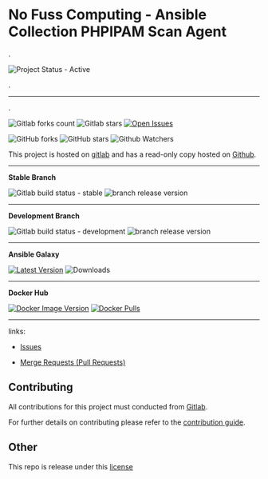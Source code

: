 
# No Fuss Computing - Ansible Collection PHPIPAM Scan Agent

.

![Project Status - Active](https://img.shields.io/badge/Project%20Status-Active-green?logo=gitlab&style=plastic) 

.

----
.

![Gitlab forks count](https://img.shields.io/badge/dynamic/json?label=Forks&query=%24.forks_count&url=https%3A%2F%2Fgitlab.com%2Fapi%2Fv4%2Fprojects%2F55052132%2F&color=ff782e&logo=gitlab&style=plastic) ![Gitlab stars](https://img.shields.io/badge/dynamic/json?label=Stars&query=%24.star_count&url=https%3A%2F%2Fgitlab.com%2Fapi%2Fv4%2Fprojects%2F55052132%2F&color=ff782e&logo=gitlab&style=plastic) [![Open Issues](https://img.shields.io/badge/dynamic/json?color=ff782e&logo=gitlab&style=plastic&label=Open%20Issues&query=%24.statistics.counts.opened&url=https%3A%2F%2Fgitlab.com%2Fapi%2Fv4%2Fprojects%2F55052132%2Fissues_statistics)](https://gitlab.com/nofusscomputing/projects/ansible/collections/phpipam_scan_agent/-/issues)


![GitHub forks](https://img.shields.io/github/forks/NofussComputing/ansible_collection_phpipam_scan_agent?logo=github&style=plastic&color=000000&labell=Forks) ![GitHub stars](https://img.shields.io/github/stars/NofussComputing/ansible_collection_phpipam_scan_agent?color=000000&logo=github&style=plastic) ![Github Watchers](https://img.shields.io/github/watchers/NofussComputing/ansible_collection_phpipam_scan_agent?color=000000&label=Watchers&logo=github&style=plastic)


This project is hosted on [gitlab](https://gitlab.com/nofusscomputing/projects/ansible/collections/phpipam_scan_agent) and has a read-only copy hosted on [Github](https://github.com/NofussComputing/ansible_collection_phpipam_scan_agent).

----

**Stable Branch**

![Gitlab build status - stable](https://img.shields.io/badge/dynamic/json?color=ff782e&label=Build&query=0.status&url=https%3A%2F%2Fgitlab.com%2Fapi%2Fv4%2Fprojects%2F55052132%2Fpipelines%3Fref%3Dmaster&logo=gitlab&style=plastic) ![branch release version](https://img.shields.io/badge/dynamic/yaml?color=ff782e&logo=gitlab&style=plastic&label=Release&query=%24.commitizen.version&url=https%3A//gitlab.com/nofusscomputing/projects/ansible/collections/phpipam_scan_agent%2F-%2Fraw%2Fmaster%2F.cz.yaml) 

----

**Development Branch** 

![Gitlab build status - development](https://img.shields.io/badge/dynamic/json?color=ff782e&label=Build&query=0.status&url=https%3A%2F%2Fgitlab.com%2Fapi%2Fv4%2Fprojects%2F55052132%2Fpipelines%3Fref%3Ddevelopment&logo=gitlab&style=plastic) ![branch release version](https://img.shields.io/badge/dynamic/yaml?color=ff782e&logo=gitlab&style=plastic&label=Release&query=%24.commitizen.version&url=https%3A//gitlab.com/nofusscomputing/projects/ansible/collections/phpipam_scan_agent%2F-%2Fraw%2Fdevelopment%2F.cz.yaml)

----

**Ansible Galaxy**

[![Latest Version](https://img.shields.io/badge/dynamic/json?url=https%3A%2F%2Fgalaxy.ansible.com%2Fapi%2Fv3%2Fplugin%2Fansible%2Fcontent%2Fpublished%2Fcollections%2Findex%2Fnofusscomputing%2Fphp_scan_agent%2F&query=%24.highest_version.version&style=plastic&logo=ansible&logoColor=white&label=Latest%20Release&labelColor=black&color=cyan)](https://galaxy.ansible.com/ui/repo/published/nofusscomputing/ci_test_collection/)
![Downloads](https://img.shields.io/badge/dynamic/json?url=https%3A%2F%2Fgalaxy.ansible.com%2Fapi%2Fv3%2Fplugin%2Fansible%2Fcontent%2Fpublished%2Fcollections%2Findex%2Fnofusscomputing%2Fphp_scan_agent%2F&query=%24.download_count&style=plastic&logo=ansible&logoColor=white&label=Downloads&labelColor=black&color=cyan)

----

**Docker Hub**

[![Docker Image Version](https://img.shields.io/docker/v/nofusscomputing/phpipam-scan-agent?sort=semver&style=plastic&logo=docker&logoColor=0db7ed&color=0db7ed&label=Latest%20Release)](https://hub.docker.com/r/nofusscomputing/phpipam-scan-agent)
[![Docker Pulls](https://img.shields.io/docker/pulls/nofusscomputing/phpipam-scan-agent?style=plastic&logo=docker&logoColor=0db7ed&color=0db7ed)](https://hub.docker.com/r/nofusscomputing/phpipam-scan-agent)


----

links:

- [Issues](https://gitlab.com/nofusscomputing/projects/ansible/collections/phpipam_scan_agent/-/issues)

- [Merge Requests (Pull Requests)](https://gitlab.com/nofusscomputing/projects/ansible/collections/phpipam_scan_agent/-/merge_requests)



## Contributing
All contributions for this project must conducted from [Gitlab](https://gitlab.com/nofusscomputing/projects/ansible/collections/phpipam_scan_agent).

For further details on contributing please refer to the [contribution guide](CONTRIBUTING.md).


## Other

This repo is release under this [license](LICENSE)

